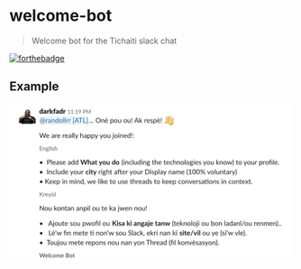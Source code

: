 # welcome-bot
> Welcome bot for the Tichaiti slack chat

[![forthebadge](https://forthebadge.com/images/badges/built-with-love.svg)](https://forthebadge.com)



## Example
![screenshot](./docs/screenshot.png)
